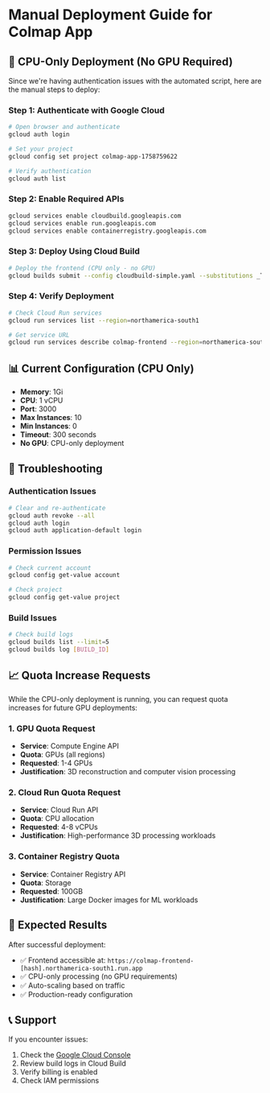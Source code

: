 # Manual Deployment Guide for Colmap App

## 🚀 CPU-Only Deployment (No GPU Required)

Since we're having authentication issues with the automated script, here are the manual steps to deploy:

### Step 1: Authenticate with Google Cloud

```bash
# Open browser and authenticate
gcloud auth login

# Set your project
gcloud config set project colmap-app-1758759622

# Verify authentication
gcloud auth list
```

### Step 2: Enable Required APIs

```bash
gcloud services enable cloudbuild.googleapis.com
gcloud services enable run.googleapis.com
gcloud services enable containerregistry.googleapis.com
```

### Step 3: Deploy Using Cloud Build

```bash
# Deploy the frontend (CPU only - no GPU)
gcloud builds submit --config cloudbuild-simple.yaml --substitutions _TAG_NAME=latest
```

### Step 4: Verify Deployment

```bash
# Check Cloud Run services
gcloud run services list --region=northamerica-south1

# Get service URL
gcloud run services describe colmap-frontend --region=northamerica-south1 --format='value(status.url)'
```

## 📊 Current Configuration (CPU Only)

- **Memory**: 1Gi
- **CPU**: 1 vCPU
- **Port**: 3000
- **Max Instances**: 10
- **Min Instances**: 0
- **Timeout**: 300 seconds
- **No GPU**: CPU-only deployment

## 🔧 Troubleshooting

### Authentication Issues
```bash
# Clear and re-authenticate
gcloud auth revoke --all
gcloud auth login
gcloud auth application-default login
```

### Permission Issues
```bash
# Check current account
gcloud config get-value account

# Check project
gcloud config get-value project
```

### Build Issues
```bash
# Check build logs
gcloud builds list --limit=5
gcloud builds log [BUILD_ID]
```

## 📈 Quota Increase Requests

While the CPU-only deployment is running, you can request quota increases for future GPU deployments:

### 1. GPU Quota Request
- **Service**: Compute Engine API
- **Quota**: GPUs (all regions)
- **Requested**: 1-4 GPUs
- **Justification**: 3D reconstruction and computer vision processing

### 2. Cloud Run Quota Request
- **Service**: Cloud Run API
- **Quota**: CPU allocation
- **Requested**: 4-8 vCPUs
- **Justification**: High-performance 3D processing workloads

### 3. Container Registry Quota
- **Service**: Container Registry API
- **Quota**: Storage
- **Requested**: 100GB
- **Justification**: Large Docker images for ML workloads

## 🎯 Expected Results

After successful deployment:
- ✅ Frontend accessible at: `https://colmap-frontend-[hash].northamerica-south1.run.app`
- ✅ CPU-only processing (no GPU requirements)
- ✅ Auto-scaling based on traffic
- ✅ Production-ready configuration

## 📞 Support

If you encounter issues:
1. Check the [Google Cloud Console](https://console.cloud.google.com/run)
2. Review build logs in Cloud Build
3. Verify billing is enabled
4. Check IAM permissions

